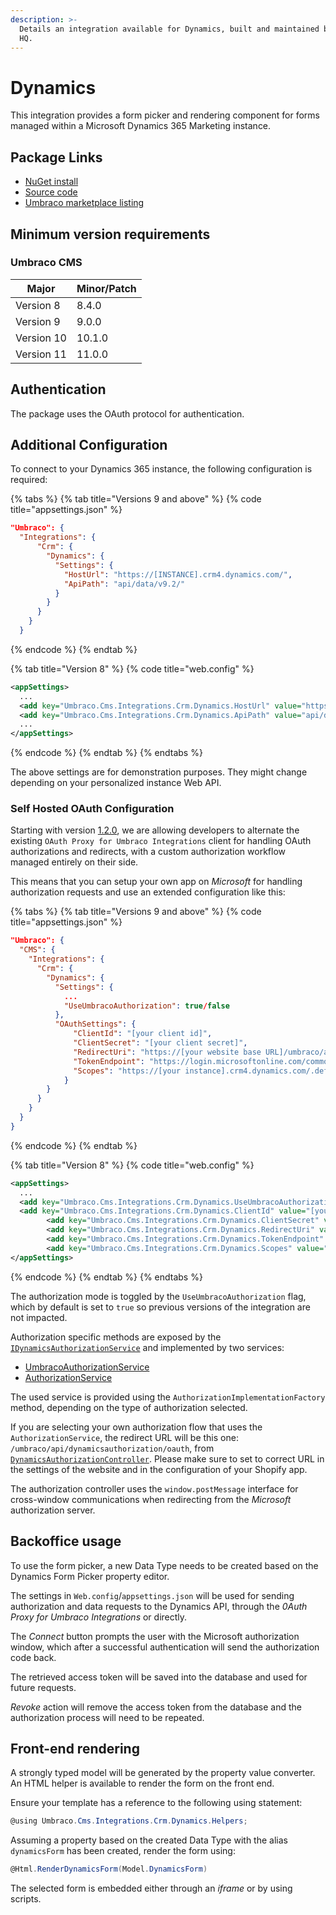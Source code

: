 ```yaml
---
description: >-
  Details an integration available for Dynamics, built and maintained by Umbraco
  HQ.
---
```


# Dynamics

This integration provides a form picker and rendering component for forms managed within a Microsoft Dynamics 365 Marketing instance.

## Package Links

* [NuGet install](https://www.nuget.org/packages/Umbraco.Cms.Integrations.Crm.Dynamics)
* [Source code](https://github.com/umbraco/Umbraco.Cms.Integrations/tree/main/src/Umbraco.Cms.Integrations.Crm.Dynamics)
* [Umbraco marketplace listing](https://marketplace.umbraco.com/package/umbraco.cms.integrations.crm.dynamics)

## Minimum version requirements

### Umbraco CMS

| Major      | Minor/Patch |
| ---------- | ----------- |
| Version 8  | 8.4.0       |
| Version 9  | 9.0.0       |
| Version 10 | 10.1.0      |
| Version 11 | 11.0.0      |

## Authentication

The package uses the OAuth protocol for authentication.

## Additional Configuration

To connect to your Dynamics 365 instance, the following configuration is required:

{% tabs %}
{% tab title="Versions 9 and above" %}
{% code title="appsettings.json" %}
```json
"Umbraco": {
  "Integrations": {
      "Crm": {
        "Dynamics": {
          "Settings": {
            "HostUrl": "https://[INSTANCE].crm4.dynamics.com/",
            "ApiPath": "api/data/v9.2/"
          }
        }
      }
    }
  }
```
{% endcode %}
{% endtab %}

{% tab title="Version 8" %}
{% code title="web.config" %}
```xml
<appSettings>
  ...
  <add key="Umbraco.Cms.Integrations.Crm.Dynamics.HostUrl" value="https://[INSTANCE]/api.crm4.dynamics.com/" />
  <add key="Umbraco.Cms.Integrations.Crm.Dynamics.ApiPath" value="api/data/v9.2/" />
  ...
</appSettings>
```
{% endcode %}
{% endtab %}
{% endtabs %}

The above settings are for demonstration purposes. They might change depending on your personalized instance Web API.

### Self Hosted OAuth Configuration
Starting with version [1.2.0](https://www.nuget.org/packages/Umbraco.Cms.Integrations.Crm.Dynamics/1.2.0), we are allowing developers to alternate the existing `OAuth Proxy for Umbraco Integrations` client for handling OAuth authorizations and redirects, with a custom authorization workflow managed entirely on their side. 

This means that you can setup your own app on _Microsoft_ for handling authorization requests and use an extended configuration like this:

{% tabs %}
{% tab title="Versions 9 and above" %}
{% code title="appsettings.json" %}
```json
"Umbraco": {
  "CMS": {
    "Integrations": {
      "Crm": {
        "Dynamics": {
          "Settings": {
            ...
            "UseUmbracoAuthorization": true/false
          },
          "OAuthSettings": {
              "ClientId": "[your client id]",
              "ClientSecret": "[your client secret]",
              "RedirectUri": "https://[your website base URL]/umbraco/api/dynamicsauthorization/oauth",
              "TokenEndpoint": "https://login.microsoftonline.com/common/oauth2/v2.0/token",
              "Scopes": "https://[your instance].crm4.dynamics.com/.default"
            }
        }
      }
    }
  }
}
```
{% endcode %}
{% endtab %}

{% tab title="Version 8" %}
{% code title="web.config" %}
```xml
<appSettings>
  ...
  <add key="Umbraco.Cms.Integrations.Crm.Dynamics.UseUmbracoAuthorization" value="true/false" />
  <add key="Umbraco.Cms.Integrations.Crm.Dynamics.ClientId" value="[your client id]" />
		<add key="Umbraco.Cms.Integrations.Crm.Dynamics.ClientSecret" value="[your client secret]" />
		<add key="Umbraco.Cms.Integrations.Crm.Dynamics.RedirectUri" value="https://[your website base URL]/umbraco/api/dynamicsauthorization/oauth" />
		<add key="Umbraco.Cms.Integrations.Crm.Dynamics.TokenEndpoint" value="https://login.microsoftonline.com/common/oauth2/v2.0/token" />
		<add key="Umbraco.Cms.Integrations.Crm.Dynamics.Scopes" value="https://[your instance].crm4.dynamics.com/.default" />
</appSettings>
```
{% endcode %}
{% endtab %}
{% endtabs %}

The authorization mode is toggled by the `UseUmbracoAuthorization` flag, which by default is set to `true` so previous versions of the integration are not impacted.

Authorization specific methods are exposed by the [`IDynamicsAuthorizationService`](https://github.com/umbraco/Umbraco.Cms.Integrations/blob/main/src/Umbraco.Cms.Integrations.Crm.Dynamics/Services/IDynamicsAuthorizationService.cs) and implemented by two services:
- [UmbracoAuthorizationService](https://github.com/umbraco/Umbraco.Cms.Integrations/blob/main/src/Umbraco.Cms.Integrations.Crm.Dynamics/Services/UmbracoAuthorizationService.cs)
- [AuthorizationService](https://github.com/umbraco/Umbraco.Cms.Integrations/blob/main/src/Umbraco.Cms.Integrations.Crm.Dynamics/Services/AuthorizationService.cs)

The used service is provided using the `AuthorizationImplementationFactory` method, depending on the type of authorization selected.

If you are selecting your own authorization flow that uses the `AuthorizationService`, the redirect URL will be this one: `/umbraco/api/dynamicsauthorization/oauth`, from [`DynamicsAuthorizationController`](https://github.com/umbraco/Umbraco.Cms.Integrations/blob/main/src/Umbraco.Cms.Integrations.Crm.Dynamics/Controllers/DynamicsAuthorizationController.cs). Please make sure to set to correct URL in the settings of the website and in the configuration of your Shopify app.

The authorization controller uses the `window.postMessage` interface for cross-window communications when redirecting from the _Microsoft_ authorization server.

## Backoffice usage

To use the form picker, a new Data Type needs to be created based on the Dynamics Form Picker property editor.

The settings in `Web.config`/`appsettings.json` will be used for sending authorization and data requests to the Dynamics API, through the _0Auth Proxy for Umbraco Integrations_ or directly.

The _Connect_ button prompts the user with the Microsoft authorization window, which after a successful authentication will send the authorization code back.

The retrieved access token will be saved into the database and used for future requests.

_Revoke_ action will remove the access token from the database and the authorization process will need to be repeated.

## Front-end rendering

A strongly typed model will be generated by the property value converter. An HTML helper is available to render the form on the front end.

Ensure your template has a reference to the following using statement:

```csharp
@using Umbraco.Cms.Integrations.Crm.Dynamics.Helpers;
```

Assuming a property based on the created Data Type with the alias `dynamicsForm` has been created, render the form using:

```csharp
@Html.RenderDynamicsForm(Model.DynamicsForm)
```

The selected form is embedded either through an _iframe_ or by using scripts.
